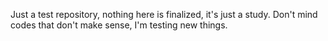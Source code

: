 Just a test repository, nothing here is finalized, it's just a study.
Don't mind codes that don't make sense, I'm testing new things.
